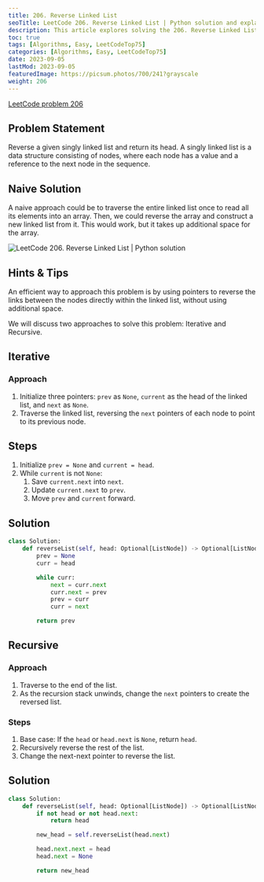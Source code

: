 ```yaml
---
title: 206. Reverse Linked List
seoTitle: LeetCode 206. Reverse Linked List | Python solution and explanation
description: This article explores solving the 206. Reverse Linked List problem on LeetCode.
toc: true
tags: [Algorithms, Easy, LeetCodeTop75]
categories: [Algorithms, Easy, LeetCodeTop75]
date: 2023-09-05
lastMod: 2023-09-05
featuredImage: https://picsum.photos/700/241?grayscale
weight: 206
---
```


[LeetCode problem 206](https://leetcode.com/problems/reverse-linked-list/description/)

## Problem Statement

Reverse a given singly linked list and return its head. A singly linked list is a data structure consisting of nodes, where each node has a value and a reference to the next node in the sequence.

## Naive Solution

A naive approach could be to traverse the entire linked list once to read all its elements into an array. Then, we could reverse the array and construct a new linked list from it. This would work, but it takes up additional space for the array.

![LeetCode 206. Reverse Linked List | Python solution](https://assets.leetcode.com/uploads/2021/02/19/rev1ex1.jpg)

## Hints & Tips

An efficient way to approach this problem is by using pointers to reverse the links between the nodes directly within the linked list, without using additional space.

We will discuss two approaches to solve this problem: Iterative and Recursive.

## Iterative

### Approach

1. Initialize three pointers: `prev` as `None`, `current` as the head of the linked list, and `next` as `None`.
2. Traverse the linked list, reversing the `next` pointers of each node to point to its previous node.

## Steps

1. Initialize `prev = None` and `current = head`.
2. While `current` is not `None`:
    1. Save `current.next` into `next`.
    2. Update `current.next` to `prev`.
    3. Move `prev` and `current` forward.

## Solution

```python
class Solution:
    def reverseList(self, head: Optional[ListNode]) -> Optional[ListNode]:
        prev = None
        curr = head

        while curr:
            next = curr.next
            curr.next = prev
            prev = curr
            curr = next

        return prev
```

## Recursive

### Approach

1. Traverse to the end of the list.
2. As the recursion stack unwinds, change the `next` pointers to create the reversed list.

### Steps

1. Base case: If the `head` or `head.next` is `None`, return `head`.
2. Recursively reverse the rest of the list.
3. Change the next-next pointer to reverse the list.

## Solution

```python
class Solution:
    def reverseList(self, head: Optional[ListNode]) -> Optional[ListNode]:
        if not head or not head.next:
            return head

        new_head = self.reverseList(head.next)

        head.next.next = head
        head.next = None

        return new_head
```
